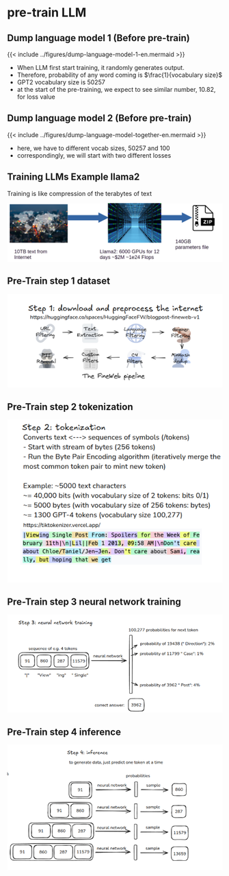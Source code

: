 # pre-train LLM

## Dump language model 1 (Before pre-train)

{{< include ../figures/dump-language-model-1-en.mermaid >}}

- When LLM first start training, it randomly generates output.
- Therefore, probability of any word coming is $\frac{1}{vocabulary size}$
- GPT2 vocabulary size is 50257
- at the start of the pre-training, we expect to see similar number, 10.82, for loss value

## Dump language model 2 (Before pre-train)


{{< include ../figures/dump-language-model-together-en.mermaid >}}

- here, we have to different vocab sizes, 50257 and 100
- correspondingly, we will start with two different losses


## Training LLMs Example llama2

Training is like compression of the terabytes of text

![llama2 training](../images/training-Llama2.png)

## Pre-Train step 1 dataset

![](../images/pretrain-step1-dataset.png)

## Pre-Train step 2 tokenization

![](../images/pretrain-step2-tokenization.png)

## Pre-Train step 3 neural network training

![](../images/pretrain-step3-neural-network-training.png)

## Pre-Train step 4 inference

![](../images/pretrain-step4-inference.png)


